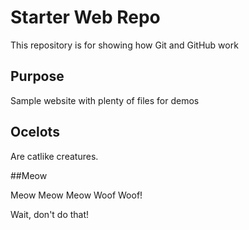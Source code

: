 # Starter Web Repo

This repository is for showing how Git and GitHub work

## Purpose

Sample website with plenty of files for demos

## Ocelots

Are catlike creatures.

##Meow

Meow Meow Meow Woof Woof!

Wait, don't do that!